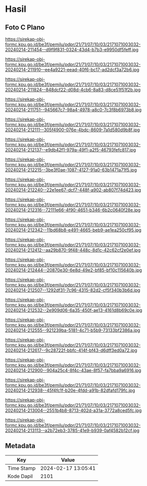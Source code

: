 # Hasil

## Foto C Plano

https://sirekap-obj-formc.kpu.go.id/be3f/pemilu/pdpr/21/71/07/10/03/2171071003032-20240214-211454--d9f9f831-0324-43d4-b7b3-e9950df5feff.jpg

https://sirekap-obj-formc.kpu.go.id/be3f/pemilu/pdpr/21/71/07/10/03/2171071003032-20240214-211910--ee4a9221-eead-40f6-bc17-ad2dcf3a72b6.jpg

https://sirekap-obj-formc.kpu.go.id/be3f/pemilu/pdpr/21/71/07/10/03/2171071003032-20240214-211824--848dcf22-d08d-4cb6-8a83-d8ce51f51f2b.jpg

https://sirekap-obj-formc.kpu.go.id/be3f/pemilu/pdpr/21/71/07/10/03/2171071003032-20240214-211751--945667c7-98a4-4978-a8c0-7c3f8b6973b8.jpg

https://sirekap-obj-formc.kpu.go.id/be3f/pemilu/pdpr/21/71/07/10/03/2171071003032-20240214-212111--305f4900-076e-4bdc-8609-7a1d580d9b8f.jpg

https://sirekap-obj-formc.kpu.go.id/be3f/pemilu/pdpr/21/71/07/10/03/2171071003032-20240214-212137--e9db42f1-979a-49f1-a2f5-46793fefc817.jpg

https://sirekap-obj-formc.kpu.go.id/be3f/pemilu/pdpr/21/71/07/10/03/2171071003032-20240214-212215--3be3f0ae-1087-4127-91a0-63b1471a71f5.jpg

https://sirekap-obj-formc.kpu.go.id/be3f/pemilu/pdpr/21/71/07/10/03/2171071003032-20240214-212240--22e1ee67-dcf7-448f-a902-ab807f74d423.jpg

https://sirekap-obj-formc.kpu.go.id/be3f/pemilu/pdpr/21/71/07/10/03/2171071003032-20240214-212316--72111e66-4f90-4651-b346-6b2c0640f28e.jpg

https://sirekap-obj-formc.kpu.go.id/be3f/pemilu/pdpr/21/71/07/10/03/2171071003032-20240214-212342--11bd68b8-e491-4665-beb9-ae1ea250cf95.jpg

https://sirekap-obj-formc.kpu.go.id/be3f/pemilu/pdpr/21/71/07/10/03/2171071003032-20240214-212412--aa29b870-9f48-448c-8d1c-42c62cf2e0ef.jpg

https://sirekap-obj-formc.kpu.go.id/be3f/pemilu/pdpr/21/71/07/10/03/2171071003032-20240214-212444--20870e30-6e8d-49e2-bf85-bf10c115640b.jpg

https://sirekap-obj-formc.kpu.go.id/be3f/pemilu/pdpr/21/71/07/10/03/2171071003032-20240214-212507--1292df31-7c96-4315-82d2-cf5f340b3b6d.jpg

https://sirekap-obj-formc.kpu.go.id/be3f/pemilu/pdpr/21/71/07/10/03/2171071003032-20240214-212532--2e909d06-6a35-450f-ae13-4161d8b69c0e.jpg

https://sirekap-obj-formc.kpu.go.id/be3f/pemilu/pdpr/21/71/07/10/03/2171071003032-20240214-212555--921239ba-5181-4c71-b5b9-73133bf2386a.jpg

https://sirekap-obj-formc.kpu.go.id/be3f/pemilu/pdpr/21/71/07/10/03/2171071003032-20240214-212617--9c28722f-bbfc-414f-bf43-d6dff3ed0a72.jpg

https://sirekap-obj-formc.kpu.go.id/be3f/pemilu/pdpr/21/71/07/10/03/2171071003032-20240214-212900--904a25c4-8f4c-43ae-8f57-fa7bba9a6916.jpg

https://sirekap-obj-formc.kpu.go.id/be3f/pemilu/pdpr/21/71/07/10/03/2171071003032-20240214-212938--45f4fc1f-b20e-4fdd-a91b-82dfafd179fc.jpg

https://sirekap-obj-formc.kpu.go.id/be3f/pemilu/pdpr/21/71/07/10/03/2171071003032-20240214-213004--2551b4b8-8713-402d-a31a-3772a8ced5fc.jpg

https://sirekap-obj-formc.kpu.go.id/be3f/pemilu/pdpr/21/71/07/10/03/2171071003032-20240214-213113--a2b72eb3-3785-41e9-b939-0af4582b12cf.jpg


## Metadata

| Key        | Value               |
| ---------- | ------------------- |
| Time Stamp | 2024-02-17 13:05:41 |
| Kode Dapil | 2101                |



